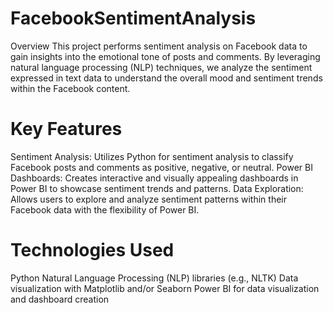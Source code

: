 # FacebookSentimentAnalysis

Overview
This project performs sentiment analysis on Facebook data to gain insights into the emotional tone of posts and comments. By leveraging natural language processing (NLP) techniques, we analyze the sentiment expressed in text data to understand the overall mood and sentiment trends within the Facebook content.

# Key Features
Sentiment Analysis:
Utilizes Python for sentiment analysis to classify Facebook posts and comments as positive, negative, or neutral.
Power BI Dashboards: 
Creates interactive and visually appealing dashboards in Power BI to showcase sentiment trends and patterns.
Data Exploration: 
Allows users to explore and analyze sentiment patterns within their Facebook data with the flexibility of Power BI.

# Technologies Used
Python
Natural Language Processing (NLP) libraries (e.g., NLTK)
Data visualization with Matplotlib and/or Seaborn
Power BI for data visualization and dashboard creation
